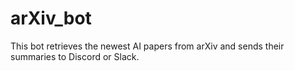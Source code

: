 # arXiv_bot
This bot retrieves the newest AI papers from arXiv and sends their summaries to Discord or Slack.
